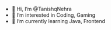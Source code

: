 - 👋 Hi, I’m @TanishqNehra
- 👀 I’m interested in Coding, Gaming
- 🌱 I’m currently learning Java, Frontend
<!---
- 💞️ I’m looking to collaborate on 
- 📫 How to reach me ...
--->
<!---
TanishqNehra/TanishqNehra is a ✨ special ✨ repository because its `README.md` (this file) appears on your GitHub profile.
You can click the Preview link to take a look at your changes.
--->
